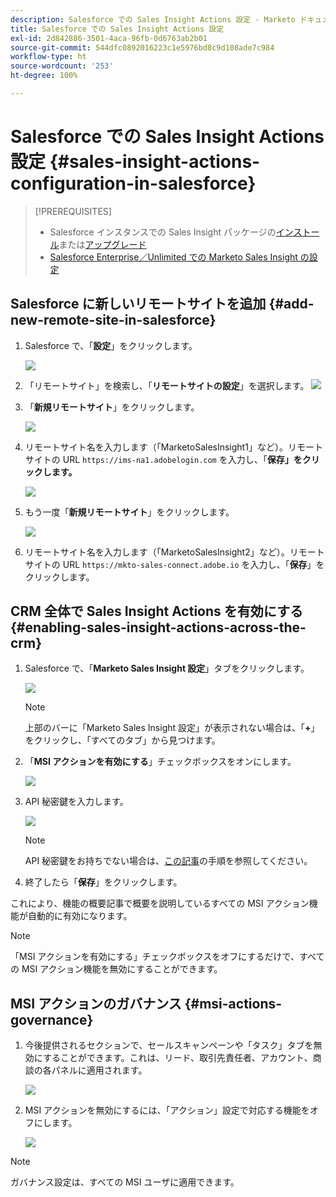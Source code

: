 ```yaml
---
description: Salesforce での Sales Insight Actions 設定 - Marketo ドキュメント - 製品ドキュメント
title: Salesforce での Sales Insight Actions 設定
exl-id: 2d842886-3501-4aca-96fb-0d6763ab2b01
source-git-commit: 544dfc0892016223c1e5976bd8c9d108ade7c984
workflow-type: ht
source-wordcount: '253'
ht-degree: 100%

---
```


# Salesforce での Sales Insight Actions 設定 {#sales-insight-actions-configuration-in-salesforce}

>[!PREREQUISITES]
>
>* Salesforce インスタンスでの Sales Insight パッケージの[インストール](/help/marketo/product-docs/marketo-sales-insight/msi-for-salesforce/installation/install-marketo-sales-insight-package-in-salesforce-appexchange.md)または[アップグレード](/help/marketo/product-docs/marketo-sales-insight/msi-for-salesforce/upgrading/upgrading-your-msi-package.md)
>* [Salesforce Enterprise／Unlimited での Marketo Sales Insight の設定](/help/marketo/product-docs/marketo-sales-insight/msi-for-salesforce/configuration/configure-marketo-sales-insight-in-salesforce-enterprise-unlimited.md)

## Salesforce に新しいリモートサイトを追加 {#add-new-remote-site-in-salesforce}

1. Salesforce で、「**設定**」をクリックします。

   ![](assets/msi-actions-configuration-in-salesforce-1.png)

1. 「リモートサイト」を検索し、「**リモートサイトの設定**」を選択します。
   ![](assets/msi-actions-configuration-in-salesforce-2.png)

1. 「**新規リモートサイト**」をクリックします。

   ![](assets/msi-actions-configuration-in-salesforce-3.png)

1. リモートサイト名を入力します（「MarketoSalesInsight1」など）。リモートサイトの URL `https://ims-na1.adobelogin.com` を入力し、「**保存」をクリックします。**

   ![](assets/msi-actions-configuration-in-salesforce-4.png)

1. もう一度「**新規リモートサイト**」をクリックします。

   ![](assets/msi-actions-configuration-in-salesforce-4a.png)

1. リモートサイト名を入力します（「MarketoSalesInsight2」など）。リモートサイトの URL `https://mkto-sales-connect.adobe.io` を入力し、「**保存**」をクリックします。

## CRM 全体で Sales Insight Actions を有効にする {#enabling-sales-insight-actions-across-the-crm}

1. Salesforce で、「**Marketo Sales Insight 設定**」タブをクリックします。

   ![](assets/msi-actions-configuration-in-salesforce-5.png)

   >[!NOTE]
   >
   >上部のバーに「Marketo Sales Insight 設定」が表示されない場合は、「**+**」をクリックし、「すべてのタブ」から見つけます。

1. 「**MSI アクションを有効にする**」チェックボックスをオンにします。

   ![](assets/msi-actions-configuration-in-salesforce-6.png)

1. API 秘密鍵を入力します。

   ![](assets/msi-actions-configuration-in-salesforce-7.png)

   >[!NOTE]
   >
   >API 秘密鍵をお持ちでない場合は、[この記事](/help/marketo/product-docs/marketo-sales-insight/msi-for-salesforce/configuration/configure-marketo-sales-insight-in-salesforce-enterprise-unlimited.md)の手順を参照してください。

1. 終了したら「**保存**」をクリックします。

これにより、機能の概要記事で概要を説明しているすべての MSI アクション機能が自動的に有効になります。

>[!NOTE]
>
>「MSI アクションを有効にする」チェックボックスをオフにするだけで、すべての MSI アクション機能を無効にすることができます。

## MSI アクションのガバナンス {#msi-actions-governance}

1. 今後提供されるセクションで、セールスキャンペーンや「タスク」タブを無効にすることができます。これは、リード、取引先責任者、アカウント、商談の各パネルに適用されます。

   ![](assets/msi-actions-configuration-in-salesforce-8.png)

1. MSI アクションを無効にするには、「アクション」設定で対応する機能をオフにします。

   ![](assets/msi-actions-configuration-in-salesforce-9.png)

>[!NOTE]
>
>ガバナンス設定は、すべての MSI ユーザに適用できます。

